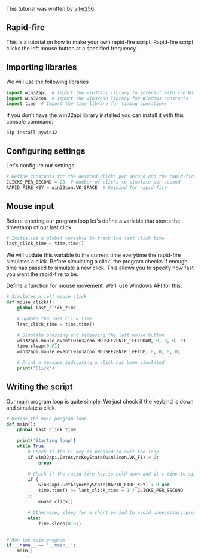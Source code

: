 This tutorial was written by [vike256](https://github.com/vike256)

## Rapid-fire
This is a tutorial on how to make your own rapid-fire script.
Rapid-fire script clicks the left mouse button at a specified frequency.

## Importing libraries
We will use the following libraries
```py
import win32api  # Import the win32api library to interact with the Windows API
import win32con  # Import the win32con library for Windows constants
import time  # Import the time library for timing operations
```

If you don't have the win32api library installed you can install it with this console command:
```
pip install pywin32
```

## Configuring settings
Let's configure our settings
```py
# Define constants for the desired clicks per second and the rapid-fire key
CLICKS_PER_SECOND = 20  # Number of clicks to simulate per second
RAPID_FIRE_KEY = win32con.VK_SPACE  # Keybind for rapid-fire
```

## Mouse input
Before entering our program loop let's define a variable that stores the timestamp of our last click.
```py
# Initialize a global variable to track the last click time
last_click_time = time.time()
```
We will update this variable to the current time everytime the rapid-fire simulates a click.
Before simulating a click, the program checks if enough time has passed to simulate a new click. This allows you to specify how fast you want the rapid-fire to be.  

Define a function for mouse movement. We'll use Windows API for this.
```py
# Simulates a left mouse click
def mouse_click():
    global last_click_time

    # Update the last click time
    last_click_time = time.time()

    # Simulate pressing and releasing the left mouse button
    win32api.mouse_event(win32con.MOUSEEVENTF_LEFTDOWN, 0, 0, 0, 0)
    time.sleep(0.01)
    win32api.mouse_event(win32con.MOUSEEVENTF_LEFTUP, 0, 0, 0, 0)

    # Print a message indicating a click has been simulated
    print('Click')
```

## Writing the script

Our main program loop is quite simple. We just check if the keybind is down and simulate a click.
```py
# Define the main program loop
def main():
    global last_click_time

    print('Starting loop')
    while True:
        # Check if the F1 key is pressed to exit the loop
        if win32api.GetAsyncKeyState(win32con.VK_F1) < 0:
            break

        # Check if the rapid-fire key is held down and it's time to simulate another click
        if (
            win32api.GetAsyncKeyState(RAPID_FIRE_KEY) < 0 and
            time.time() >= last_click_time + 1 / CLICKS_PER_SECOND
        ):
            mouse_click()

        # Otherwise, sleep for a short period to avoid unnecessary processing
        else:
            time.sleep(0.01)


# Run the main program
if __name__ == '__main__':
    main()
```